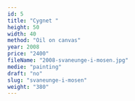 ```yaml
---
id: 5
title: "Cygnet "
height: 50
width: 40
method: "Oil on canvas"
year: 2008
price: "2400"
fileName: "2008-svaneunge-i-mosen.jpg"
medie: "painting"
draft: "no"
slug: "svaneunge-i-mosen"
weight: "380"
---
```

